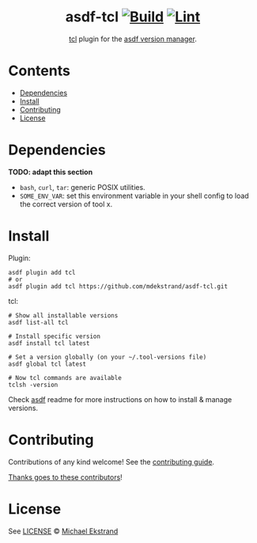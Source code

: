 <div align="center">

# asdf-tcl [![Build](https://github.com/mdekstrand/asdf-tcl/actions/workflows/build.yml/badge.svg)](https://github.com/mdekstrand/asdf-tcl/actions/workflows/build.yml) [![Lint](https://github.com/mdekstrand/asdf-tcl/actions/workflows/lint.yml/badge.svg)](https://github.com/mdekstrand/asdf-tcl/actions/workflows/lint.yml)


[tcl](https://www.tcl.tk/doc/) plugin for the [asdf version manager](https://asdf-vm.com).

</div>

# Contents

- [Dependencies](#dependencies)
- [Install](#install)
- [Contributing](#contributing)
- [License](#license)

# Dependencies

**TODO: adapt this section**

- `bash`, `curl`, `tar`: generic POSIX utilities.
- `SOME_ENV_VAR`: set this environment variable in your shell config to load the correct version of tool x.

# Install

Plugin:

```shell
asdf plugin add tcl
# or
asdf plugin add tcl https://github.com/mdekstrand/asdf-tcl.git
```

tcl:

```shell
# Show all installable versions
asdf list-all tcl

# Install specific version
asdf install tcl latest

# Set a version globally (on your ~/.tool-versions file)
asdf global tcl latest

# Now tcl commands are available
tclsh -version
```

Check [asdf](https://github.com/asdf-vm/asdf) readme for more instructions on how to
install & manage versions.

# Contributing

Contributions of any kind welcome! See the [contributing guide](contributing.md).

[Thanks goes to these contributors](https://github.com/mdekstrand/asdf-tcl/graphs/contributors)!

# License

See [LICENSE](LICENSE) © [Michael Ekstrand](https://github.com/mdekstrand/)

